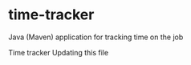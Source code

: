 # time-tracker
Java (Maven) application for tracking time on the job

Time tracker
Updating this file
